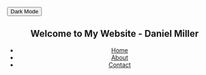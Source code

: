<section id="Home">
<html lang="en">
<head>
    <meta charset="UTF-8">
    <meta name="viewport" content="width=device-width, inittial-scale=1.0">
</head>
  <button id="themeToggle">Dark Mode</button>

  <script>
    const body = document.body;
    const themeToggle = document.getElementById('themeToggle');

    themeToggle.addEventListener('click', () => {
      body.classList.toggle('dark-mode');
    });
  </script>
<body>
    <header>
        <h1>Welcome to My Website - Daniel Miller</h1>
        <nav>
            <ul>
                <li><a href="https://dmill204.github.io/Web_Page/">Home</a></li>
                <li><a href="https://dmill204.github.io/About_Page/">About</a></li>
                <li><a href="https://dmill204.github.io/Contact_Page/">Contact</a></li>
            </ul>
        </nav>
    </header>
    <main>
    </main>
    <footer>
    </footer>
</body>
</html>
</section>
